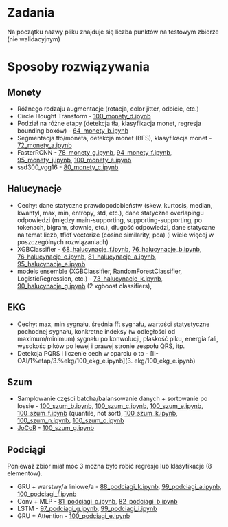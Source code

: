 # Zadania
Na początku nazwy pliku znajduje się liczba punktów na testowym zbiorze (nie walidacyjnym)

# Sposoby rozwiązywania

## Monety
- Różnego rodzaju augmentacje (rotacja, color jitter, odbicie, etc.)
- Circle Hought Transform - [100_monety_d.ipynb](II-OAI/1%etap/1.%monety/100_monety_d.ipynb)
- Podział na różne etapy (detekcja tła, klasyfikacja monet, regresja bounding boxów) - [64_monety_b.ipynb](II-OAI/1%etap/1.%monety/64_monety_b.ipynb)
- Segmentacja tło/moneta, detekcja monet (BFS), klasyfikacja monet - [72_monety_a.ipynb](II-OAI/1%etap/1.%monety/72_monety_a.ipynb)
- FasterRCNN - [78_monety_g.ipynb](II-OAI/1%etap/1.%monety/78_monety_g.ipynb), [94_monety_f.ipynb](II-OAI/1%etap/1.%monety/94_monety_f.ipynb), [95_monety_j.ipynb](II-OAI/1%etap/1.%monety/95_monety_j.ipynb), [100_monety_e.ipynb](II-OAI/1%etap/1.%monety/100_monety_e.ipynb)
- ssd300_vgg16 - [80_monety_c.ipynb](II-OAI/1%etap/1.%monety/80_monety_c.ipynb)

## Halucynacje
- Cechy: dane statyczne prawdopodobieństw (skew, kurtosis, median, kwantyl, max, min, entropy, std, etc.), dane statyczne overlapingu odpowiedzi (między main-supporting, supporting-supporting, po tokenach, bigram, słownie, etc.), długość odpowiedzi, dane statyczne na temat liczb, tfidf vectorize (cosine similarity, pca) (i wiele więcej w poszczególnych rozwiązaniach)
- XGBClassifier - [68_halucynacje_f.ipynb](II-OAI/1%etap/2.%halucynacje/68_halucynacje_f.ipynb), [76_halucynacje_b.ipynb](II-OAI/1%etap/2.%halucynacje/76_halucynacje_b.ipynb), [76_halucynacje_c.ipynb](II-OAI/1%etap/2.%halucynacje/76_halucynacje_c.ipynb), [81_halucynacje_a.ipynb](II-OAI/1%etap/2.%halucynacje/81_halucynacje_a.ipynb), [95_halucynacje_e.ipynb](II-OAI/1%etap/2.%halucynacje/95_halucynacje_e.ipynb)
- models ensemble (XGBClassifier, RandomForestClassifier, LogisticRegression, etc.) - [73_halucynacje_k.ipynb](II-OAI/1%etap/2.%halucynacje/73_halucynacje_k.ipynb), [90_halucynacje_g.ipynb](II-OAI/1%etap/2.%halucynacje/90_halucynacje_g.ipynb) (2 xgboost classifiers), 

## EKG
- Cechy: max, min sygnału, średnia fft sygnału, wartości statystyczne pochodnej sygnału, konkretne indeksy (w odległości od maximum/minimum) sygnału po konwolucji, płaskość piku, energia fali, wysokośc pików po lewej i prawej stronie zespołu QRS, itp. 
- Detekcja PQRS i liczenie cech w oparciu o to - [II-OAI/1%etap/3.%ekg/100_ekg_e.ipynb](3. ekg/100_ekg_e.ipynb)

## Szum
- Samplowanie części batcha/balansowanie danych + sortowanie po lossie - [100_szum_b.ipynb](II-OAI/1%etap/2.%szum/100_szum_b.ipynb), [100_szum_c.ipynb](II-OAI/1%etap/2.%szum/100_szum_c.ipynb), [100_szum_e.ipynb](II-OAI/1%etap/2.%szum/100_szum_e.ipynb), [100_szum_f.ipynb](II-OAI/1%etap/2.%szum/100_szum_f.ipynb) (quantile, not sort), [100_szum_k.ipynb](II-OAI/1%etap/2.%szum/100_szum_k.ipynb), [100_szum_n.ipynb](II-OAI/1%etap/2.%szum/100_szum_n.ipynb), [100_szum_o.ipynb](II-OAI/1%etap/2.%szum/100_szum_o.ipynb)
- [JoCoR](https://arxiv.org/pdf/2003.02752) - [100_szum_g.ipynb](II-OAI/1%etap/2.%szum/100_szum_g.ipynb)

## Podciągi
Ponieważ zbiór miał moc 3 można było robić regresje lub klasyfikacje (8 elementów).
- GRU + warstwy/a liniowe/a - [88_podciagi_k.ipynb](II-OAI/1%etap/5.%podciagi//88_podciagi_k.ipynb), [99_podciagi_a.ipynb](II-OAI/1%etap/5.%podciagi//99_podciagi_a.ipynb), [100_podciagi_f.ipynb](II-OAI/1%etap/5.%podciagi//100_podciagi_f.ipynb)
- Conv + MLP - [81_podciagi_c.ipynb](II-OAI/1%etap/5.%podciagi//81_podciagi_c.ipynb), [82_podciagi_b.ipynb](II-OAI/1%etap/5.%podciagi//82_podciagi_b.ipynb)
- LSTM - [97_podciagi_g.ipynb](II-OAI/1%etap/5.%podciagi//97_podciagi_g.ipynb), [99_podciagi_i.ipynb](II-OAI/1%etap/5.%podciagi//99_podciagi_i.ipynb)
- GRU + Attention - [100_podciagi_e.ipynb](II-OAI/1%etap/5.%podciagi//100_podciagi_e.ipynb)